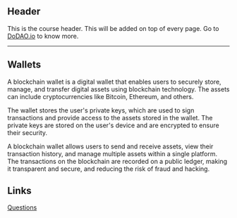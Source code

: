## Header
This is the course header. This will be added on top of every page. Go to [DoDAO.io](https://www.dodao.io) to know more.

---

## Wallets
 
A blockchain wallet is a digital wallet that enables users to securely store, manage, and transfer digital assets using blockchain technology. The assets can include cryptocurrencies like Bitcoin, Ethereum, and others.

The wallet stores the user's private keys, which are used to sign transactions and provide access to the assets stored in the wallet. The private keys are stored on the user's device and are encrypted to ensure their security.

A blockchain wallet allows users to send and receive assets, view their transaction history, and manage multiple assets within a single platform. The transactions on the blockchain are recorded on a public ledger, making it transparent and secure, and reducing the risk of fraud and hacking.

## Links




[Questions](./../../generated/questions/wallets.md)